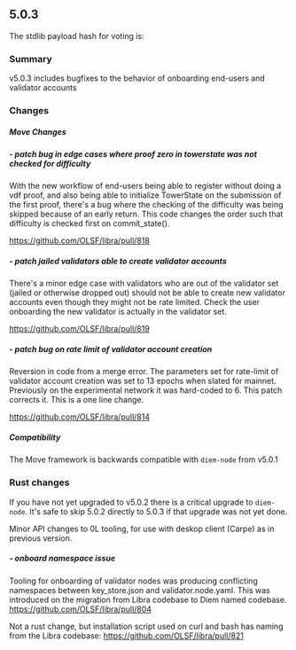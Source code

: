 ## 5.0.3

The stdlib payload hash for voting is: 

### Summary
v5.0.3 includes bugfixes to the behavior of onboarding end-users and validator accounts

### Changes

##### Move Changes

##### - patch bug in edge cases where proof zero in towerstate was not checked for difficulty

With the new workflow of end-users being able to register without doing a vdf proof, and also being able to initialize TowerState on the submission of the first proof, there's a bug where the checking of the difficulty was being skipped because of an early return. This code changes the order such that difficulty is checked first on commit_state().

https://github.com/OLSF/libra/pull/818

##### - patch jailed validators able to create validator accounts

There's a minor edge case with validators who are out of the validator set (jailed or otherwise dropped out) should not be able to create new validator accounts even though they might not be rate limited. Check the user onboarding the new validator is actually in the validator set.

https://github.com/OLSF/libra/pull/819

##### - patch bug on rate limit of validator account creation

Reversion in code from a merge error. The parameters set for rate-limit of validator account creation was set to 13 epochs when slated for mainnet. Previously on the experimental network it was hard-coded to 6. This patch corrects it. This is a one line change.

https://github.com/OLSF/libra/pull/814

##### Compatibility
The Move framework is backwards compatible with `diem-node` from v5.0.1
### Rust changes
If you have not yet upgraded to v5.0.2 there is a critical upgrade to `diem-node`. It's safe to skip 5.0.2 directly to 5.0.3 if that upgrade was not yet done.

Minor API changes to 0L tooling, for use with deskop client (Carpe) as in previous version.
##### - onboard namespace issue

Tooling for onboarding of validator nodes was producing conflicting namespaces between key_store.json and validator.node.yaml. This was introduced on the migration from Libra codebase to Diem named codebase. https://github.com/OLSF/libra/pull/804

Not a rust change, but installation script used on curl and bash has naming from the Libra codebase: https://github.com/OLSF/libra/pull/821


